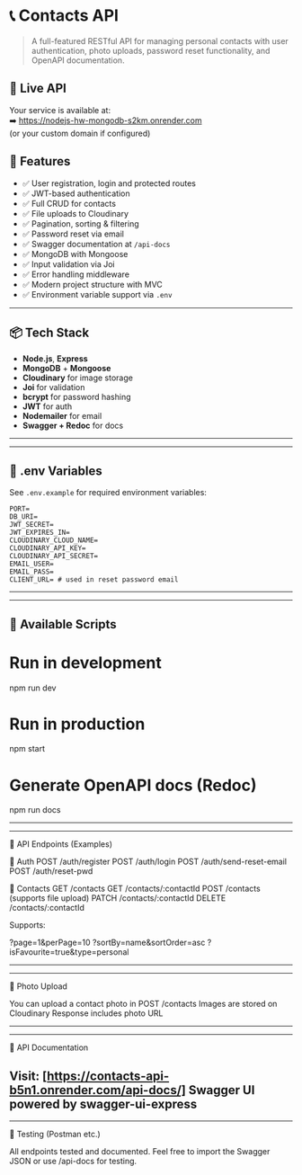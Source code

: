 # 📞 Contacts API

> A full-featured RESTful API for managing personal contacts with user authentication, photo uploads, password reset functionality, and OpenAPI documentation.

## 🔗 Live API

Your service is available at:  
➡️ https://nodejs-hw-mongodb-s2km.onrender.com  
(or your custom domain if configured)

## 🚀 Features

- ✅ User registration, login and protected routes
- ✅ JWT-based authentication
- ✅ Full CRUD for contacts
- ✅ File uploads to Cloudinary
- ✅ Pagination, sorting & filtering
- ✅ Password reset via email
- ✅ Swagger documentation at `/api-docs`
- ✅ MongoDB with Mongoose
- ✅ Input validation via Joi
- ✅ Error handling middleware
- ✅ Modern project structure with MVC
- ✅ Environment variable support via `.env`

---

## 📦 Tech Stack

- **Node.js**, **Express**
- **MongoDB** + **Mongoose**
- **Cloudinary** for image storage
- **Joi** for validation
- **bcrypt** for password hashing
- **JWT** for auth
- **Nodemailer** for email
- **Swagger + Redoc** for docs

---


---

## 🔐 .env Variables

See `.env.example` for required environment variables:

```env
PORT=
DB_URI=
JWT_SECRET=
JWT_EXPIRES_IN=
CLOUDINARY_CLOUD_NAME=
CLOUDINARY_API_KEY=
CLOUDINARY_API_SECRET=
EMAIL_USER=
EMAIL_PASS=
CLIENT_URL= # used in reset password email
```
---


---

## 🧪 Available Scripts
# Run in development
npm run dev

# Run in production
npm start

# Generate OpenAPI docs (Redoc)
npm run docs

---


---

🧰 API Endpoints (Examples)

🔐 Auth
POST /auth/register
POST /auth/login
POST /auth/send-reset-email
POST /auth/reset-pwd

👤 Contacts 
GET /contacts
GET /contacts/:contactId
POST /contacts (supports file upload)
PATCH /contacts/:contactId
DELETE /contacts/:contactId

Supports:

?page=1&perPage=10
?sortBy=name&sortOrder=asc
?isFavourite=true&type=personal

---


---

📸 Photo Upload

You can upload a contact photo in POST /contacts
Images are stored on Cloudinary
Response includes photo URL

---


---
📑 API Documentation

Visit: [https://contacts-api-b5n1.onrender.com/api-docs/]
Swagger UI powered by swagger-ui-express
---


---
🧪 Testing (Postman etc.)

All endpoints tested and documented.
Feel free to import the Swagger JSON or use /api-docs for testing.

